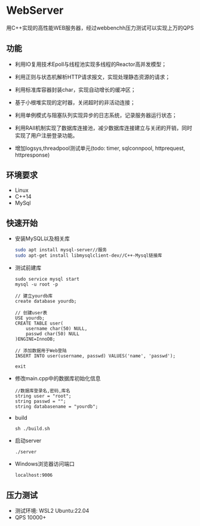 # WebServer
用C++实现的高性能WEB服务器，经过webbenchh压力测试可以实现上万的QPS

## 功能
* 利用IO复用技术Epoll与线程池实现多线程的Reactor高并发模型；
* 利用正则与状态机解析HTTP请求报文，实现处理静态资源的请求；
* 利用标准库容器封装char，实现自动增长的缓冲区；
* 基于小根堆实现的定时器，关闭超时的非活动连接；
* 利用单例模式与阻塞队列实现异步的日志系统，记录服务器运行状态；
* 利用RAII机制实现了数据库连接池，减少数据库连接建立与关闭的开销，同时实现了用户注册登录功能。

* 增加logsys,threadpool测试单元(todo: timer, sqlconnpool, httprequest, httpresponse) 

## 环境要求
* Linux
* C++14
* MySql

## 快速开始

- 安装MySQL以及相关库

  ```bash
  sudo apt install mysql-server//服务
  sudo apt-get install libmysqlclient-dev//C++-Mysql链接库
  ```

- 测试前建库
  ```
  sudo service mysql start
  mysql -u root -p
  ```

  ```mysql
  // 建立yourdb库
  create database yourdb;
  
  // 创建user表
  USE yourdb;
  CREATE TABLE user(
      username char(50) NULL,
      passwd char(50) NULL
  )ENGINE=InnoDB;
  
  // 添加数据用于Web登陆
  INSERT INTO user(username, passwd) VALUES('name', 'passwd');

  exit
  ```
  

- 修改main.cpp中的数据库初始化信息

  ```mysql
  //数据库登录名,密码,库名
  string user = "root";
  string passwd = "";
  string databasename = "yourdb";
  ```

- build

  ```
  sh ./build.sh
  ```

- 启动server

  ```
  ./server
  ```

- Windows浏览器访问端口

  ```
  localhost:9006
  ```

## 压力测试
* 测试环境: WSL2 Ubuntu:22.04
* QPS 10000+